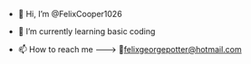 - 👋 Hi, I’m @FelixCooper1026
- 🌱 I’m currently learning basic coding

- 📫 How to reach me ---> 📧felixgeorgepotter@hotmail.com

<!---
FelixCooper1026/FelixCooper1026 is a ✨ special ✨ repository because its `README.md` (this file) appears on your GitHub profile.
You can click the Preview link to take a look at your changes.
--->
